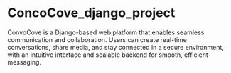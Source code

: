 # ConcoCove_django_project
ConvoCove is a Django-based web platform that enables seamless communication and collaboration. Users can create real-time conversations, share media, and stay connected in a secure environment, with an intuitive interface and scalable backend for smooth, efficient messaging.
